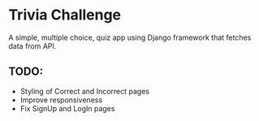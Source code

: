 <h1>Trivia Challenge</h1>

<p>A simple, multiple choice, quiz app using Django framework that fetches data
    from API.
    </p>

<h2>TODO:</h2>

<ul>
    <li>Styling of Correct and Incorrect pages</li>
    <li>Improve responsiveness</li>
    <li>Fix SignUp and LogIn pages</li>
</ul>